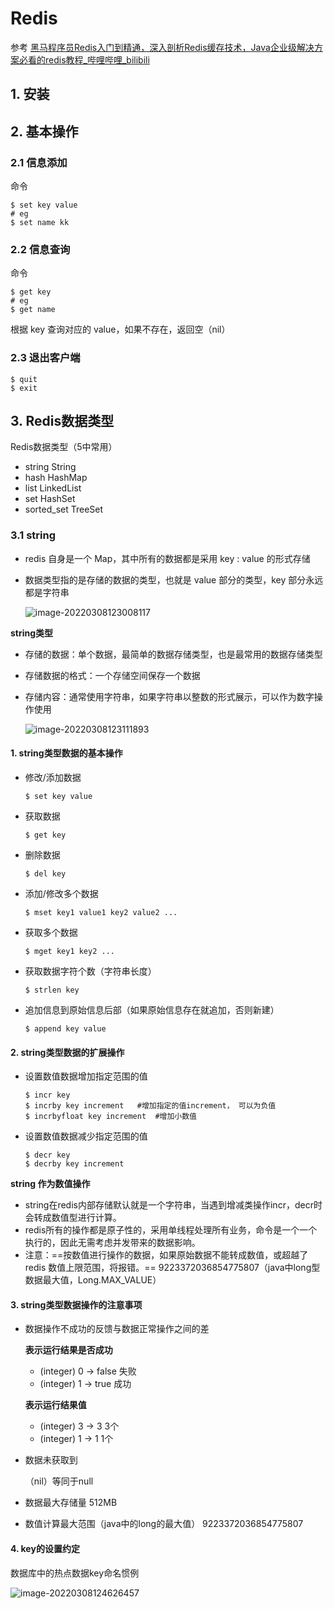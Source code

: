 # Redis

参考 [黑马程序员Redis入门到精通，深入剖析Redis缓存技术，Java企业级解决方案必看的redis教程_哔哩哔哩_bilibili](https://www.bilibili.com/video/BV1CJ411m7Gc?p=1)



## 1. 安装



## 2. 基本操作

### 2.1 信息添加

命令

```shell
$ set key value
# eg
$ set name kk  
```



### 2.2 信息查询

命令

```shell
$ get key 
# eg
$ get name
```

根据 key 查询对应的 value，如果不存在，返回空（nil）



### 2.3 退出客户端

```shell
$ quit
$ exit
```





## 3. Redis数据类型

Redis数据类型（5中常用）

- string       String
- hash         HashMap
- list             LinkedList
- set             HashSet
- sorted_set    TreeSet



### 3.1 string

- redis 自身是一个 Map，其中所有的数据都是采用 key : value 的形式存储

- 数据类型指的是存储的数据的类型，也就是 value 部分的类型，key 部分永远都是字符串

  ![image-20220308123008117](https://kinvy-images.oss-cn-beijing.aliyuncs.com/Images/image-20220308123008117.png)



**string类型**

- 存储的数据：单个数据，最简单的数据存储类型，也是最常用的数据存储类型

- 存储数据的格式：一个存储空间保存一个数据

- 存储内容：通常使用字符串，如果字符串以整数的形式展示，可以作为数字操作使用

  ![image-20220308123111893](https://kinvy-images.oss-cn-beijing.aliyuncs.com/Images/image-20220308123111893.png)

#### 1. string类型数据的基本操作

- 修改/添加数据

  ```shell
  $ set key value
  ```

- 获取数据

  ```shell
  $ get key
  ```

- 删除数据

  ```shell
  $ del key
  ```



- 添加/修改多个数据

  ```shell
  $ mset key1 value1 key2 value2 ... 
  ```

- 获取多个数据

  ```shell
  $ mget key1 key2 ...
  ```

- 获取数据字符个数（字符串长度）

  ```shell
  $ strlen key
  ```

- 追加信息到原始信息后部（如果原始信息存在就追加，否则新建）

  ```shell
  $ append key value
  ```



#### 2. string类型数据的扩展操作

- 设置数值数据增加指定范围的值

  ```shell
  $ incr key
  $ incrby key increment   #增加指定的值increment， 可以为负值
  $ incrbyfloat key increment  #增加小数值
  ```

- 设置数值数据减少指定范围的值

  ```shell
  $ decr key
  $ decrby key increment
  ```



**string 作为数值操作**

- string在redis内部存储默认就是一个字符串，当遇到增减类操作incr，decr时会转成数值型进行计算。
- redis所有的操作都是原子性的，采用单线程处理所有业务，命令是一个一个执行的，因此无需考虑并发带来的数据影响。
- 注意：==按数值进行操作的数据，如果原始数据不能转成数值，或超越了redis 数值上限范围，将报错。== 9223372036854775807（java中long型数据最大值，Long.MAX_VALUE）



#### 3. string类型数据操作的注意事项

- 数据操作不成功的反馈与数据正常操作之间的差

  **表示运行结果是否成功**

  - (integer) 0 → false 失败
  - (integer) 1 → true 成功

  **表示运行结果值**

  - (integer) 3 → 3   3个
  - (integer) 1 → 1    1个

- 数据未获取到 

   （nil）等同于null

- 数据最大存储量 512MB
- 数值计算最大范围（java中的long的最大值） 9223372036854775807



#### 4. key的设置约定

数据库中的热点数据key命名惯例

![image-20220308124626457](https://kinvy-images.oss-cn-beijing.aliyuncs.com/Images/image-20220308124626457.png)



